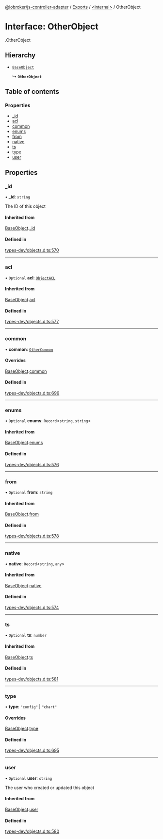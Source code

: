[@iobroker/js-controller-adapter](../README.md) / [Exports](../modules.md) / [<internal\>](../modules/internal_.md) / OtherObject

# Interface: OtherObject

[<internal>](../modules/internal_.md).OtherObject

## Hierarchy

- [`BaseObject`](internal_.BaseObject.md)

  ↳ **`OtherObject`**

## Table of contents

### Properties

- [\_id](internal_.OtherObject.md#_id)
- [acl](internal_.OtherObject.md#acl)
- [common](internal_.OtherObject.md#common)
- [enums](internal_.OtherObject.md#enums)
- [from](internal_.OtherObject.md#from)
- [native](internal_.OtherObject.md#native)
- [ts](internal_.OtherObject.md#ts)
- [type](internal_.OtherObject.md#type)
- [user](internal_.OtherObject.md#user)

## Properties

### \_id

• **\_id**: `string`

The ID of this object

#### Inherited from

[BaseObject](internal_.BaseObject.md).[_id](internal_.BaseObject.md#_id)

#### Defined in

[types-dev/objects.d.ts:570](https://github.com/ioBroker/ioBroker.js-controller/blob/0655bceb/packages/types-dev/objects.d.ts#L570)

___

### acl

• `Optional` **acl**: [`ObjectACL`](internal_.ObjectACL.md)

#### Inherited from

[BaseObject](internal_.BaseObject.md).[acl](internal_.BaseObject.md#acl)

#### Defined in

[types-dev/objects.d.ts:577](https://github.com/ioBroker/ioBroker.js-controller/blob/0655bceb/packages/types-dev/objects.d.ts#L577)

___

### common

• **common**: [`OtherCommon`](internal_.OtherCommon.md)

#### Overrides

[BaseObject](internal_.BaseObject.md).[common](internal_.BaseObject.md#common)

#### Defined in

[types-dev/objects.d.ts:696](https://github.com/ioBroker/ioBroker.js-controller/blob/0655bceb/packages/types-dev/objects.d.ts#L696)

___

### enums

• `Optional` **enums**: `Record`<`string`, `string`\>

#### Inherited from

[BaseObject](internal_.BaseObject.md).[enums](internal_.BaseObject.md#enums)

#### Defined in

[types-dev/objects.d.ts:576](https://github.com/ioBroker/ioBroker.js-controller/blob/0655bceb/packages/types-dev/objects.d.ts#L576)

___

### from

• `Optional` **from**: `string`

#### Inherited from

[BaseObject](internal_.BaseObject.md).[from](internal_.BaseObject.md#from)

#### Defined in

[types-dev/objects.d.ts:578](https://github.com/ioBroker/ioBroker.js-controller/blob/0655bceb/packages/types-dev/objects.d.ts#L578)

___

### native

• **native**: `Record`<`string`, `any`\>

#### Inherited from

[BaseObject](internal_.BaseObject.md).[native](internal_.BaseObject.md#native)

#### Defined in

[types-dev/objects.d.ts:574](https://github.com/ioBroker/ioBroker.js-controller/blob/0655bceb/packages/types-dev/objects.d.ts#L574)

___

### ts

• `Optional` **ts**: `number`

#### Inherited from

[BaseObject](internal_.BaseObject.md).[ts](internal_.BaseObject.md#ts)

#### Defined in

[types-dev/objects.d.ts:581](https://github.com/ioBroker/ioBroker.js-controller/blob/0655bceb/packages/types-dev/objects.d.ts#L581)

___

### type

• **type**: ``"config"`` \| ``"chart"``

#### Overrides

[BaseObject](internal_.BaseObject.md).[type](internal_.BaseObject.md#type)

#### Defined in

[types-dev/objects.d.ts:695](https://github.com/ioBroker/ioBroker.js-controller/blob/0655bceb/packages/types-dev/objects.d.ts#L695)

___

### user

• `Optional` **user**: `string`

The user who created or updated this object

#### Inherited from

[BaseObject](internal_.BaseObject.md).[user](internal_.BaseObject.md#user)

#### Defined in

[types-dev/objects.d.ts:580](https://github.com/ioBroker/ioBroker.js-controller/blob/0655bceb/packages/types-dev/objects.d.ts#L580)
